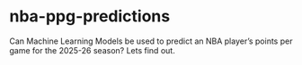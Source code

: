 # nba-ppg-predictions
Can Machine Learning Models be used to predict an NBA player’s points per game for the 2025-26 season? Lets find out.
